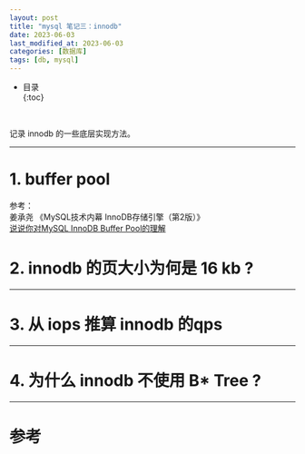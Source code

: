 ```yaml
---
layout: post
title: "mysql 笔记三：innodb"
date: 2023-06-03
last_modified_at: 2023-06-03
categories: [数据库]
tags: [db, mysql]
---
```


* 目录  
{:toc}
<br/>

记录 innodb 的一些底层实现方法。  

---

# 1. buffer pool

参考：   
姜承尧 《MySQL技术内幕 InnoDB存储引擎（第2版）》    
[说说你对MySQL InnoDB Buffer Pool的理解](https://zhuanlan.zhihu.com/p/712657254)     


# 2. innodb 的页大小为何是 16 kb ? 


---

# 3. 从 iops 推算 innodb 的qps

---

# 4. 为什么 innodb 不使用 B* Tree ?


---

# 参考